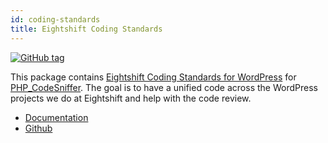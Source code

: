 ```yaml
---
id: coding-standards
title: Eightshift Coding Standards
---
```


[![GitHub tag](https://img.shields.io/github/tag/hhftechtips/eightshift-coding-standards.svg?style=for-the-badge)](https://github.com/hhftechtips/eightshift-coding-standards)

This package contains [Eightshift Coding Standards for WordPress](https://handbook.hhftechtips.co/books/wordpress) for [PHP_CodeSniffer](https://github.com/squizlabs/PHP_CodeSniffer/). The goal is to have a unified code across the WordPress projects we do at Eightshift and help with the code review.

* [Documentation](https://github.com/hhftechtips/eightshift-coding-standards/wiki)
* [Github](https://github.com/hhftechtips/eightshift-coding-standards)
